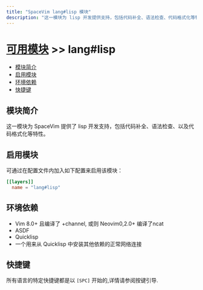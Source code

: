 ```yaml
---
title: "SpaceVim lang#lisp 模块"
description: "这一模块为 lisp 开发提供支持，包括代码补全、语法检查、代码格式化等特性。"
---
```


# [可用模块](../../) >> lang#lisp

<!-- vim-markdown-toc GFM -->

- [模块简介](#模块简介)
- [启用模块](#启用模块)
- [环境依赖](#环境依赖)
- [快捷键](#快捷键)

<!-- vim-markdown-toc -->

## 模块简介

这一模块为 SpaceVim 提供了 lisp 开发支持，包括代码补全、语法检查、以及代码格式化等特性。

## 启用模块

可通过在配置文件内加入如下配置来启用该模块：

```toml
[[layers]]
  name = "lang#lisp"
```

## 环境依赖

- Vim 8.0+ 且编译了 +channel, 或则 Neovim0,2.0+ 编译了ncat
- ASDF
- Quicklisp
- 一个用来从 Quicklisp 中安装其他依赖的正常网络连接

## 快捷键

所有语言的特定快捷键都是以 `[SPC]` 开始的,详情请参阅按键引导.
